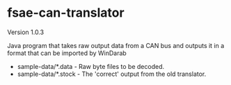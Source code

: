 fsae-can-translator
===================

Version 1.0.3

Java program that takes raw output data from a CAN bus and outputs it in a format that can be imported by WinDarab

 - sample-data/*.data - Raw byte files to be decoded.
 - sample-data/*.stock - The 'correct' output from the old translator.
